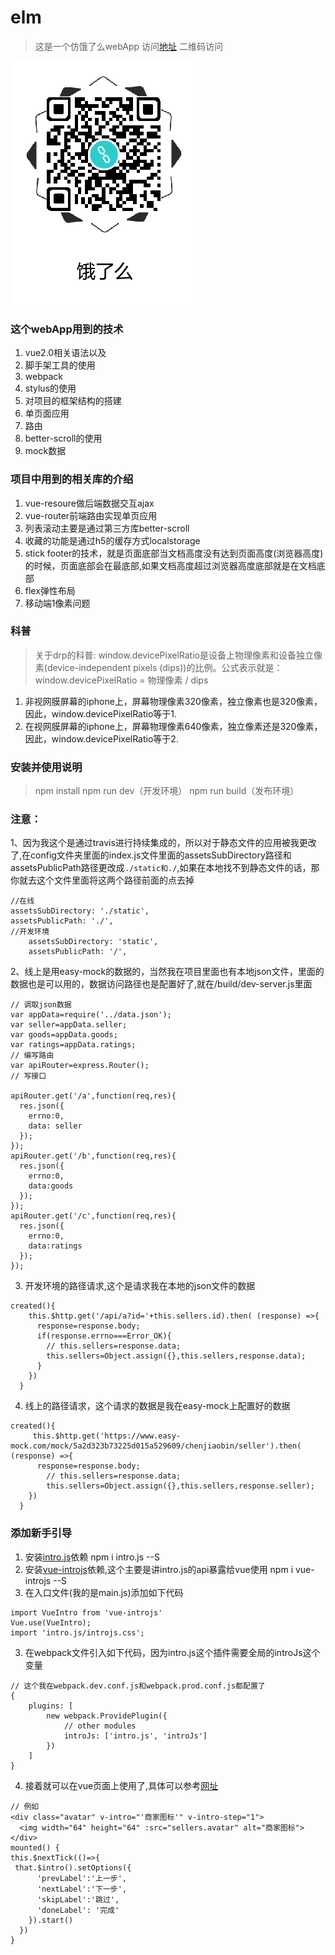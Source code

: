 # elm

> 这是一个仿饿了么webApp
> 访问[地址](https://chenjiaobin.github.io/elm/)
> 二维码访问

![饿了么](https://raw.githubusercontent.com/chenjiaobin/elm/master/resource/1515046300.png)

### 这个webApp用到的技术
1. vue2.0相关语法以及
2. 脚手架工具的使用
3. webpack
4. stylus的使用
5. 对项目的框架结构的搭建
6. 单页面应用
7. 路由
8. better-scroll的使用
9. mock数据
### 项目中用到的相关库的介绍
1. vue-resoure做后端数据交互ajax
2. vue-router前端路由实现单页应用
3. 列表滚动主要是通过第三方库better-scroll
4. 收藏的功能是通过h5的缓存方式localstorage
5. stick footer的技术，就是页面底部当文档高度没有达到页面高度(浏览器高度)的时候，页面底部会在最底部,如果文档高度超过浏览器高度底部就是在文档底部
6. flex弹性布局
7. 移动端1像素问题
### 科普
> 关于drp的科普:
window.devicePixelRatio是设备上物理像素和设备独立像素(device-independent pixels (dips))的比例。公式表示就是：window.devicePixelRatio = 物理像素 / dips
1. 非视网膜屏幕的iphone上，屏幕物理像素320像素，独立像素也是320像素，因此，window.devicePixelRatio等于1.
2. 在视网膜屏幕的iphone上，屏幕物理像素640像素，独立像素还是320像素，因此，window.devicePixelRatio等于2.
### 安装并使用说明
> npm install
> npm run dev（开发环境）
> npm run build（发布环境）
### 注意：

1、因为我这个是通过travis进行持续集成的，所以对于静态文件的应用被我更改了,在config文件夹里面的index.js文件里面的assetsSubDirectory路径和assetsPublicPath路径更改成`./static和./`,如果在本地找不到静态文件的话，那你就去这个文件里面将这两个路径前面的点去掉
```
//在线
assetsSubDirectory: './static',
assetsPublicPath: './',
//开发环境
    assetsSubDirectory: 'static',
    assetsPublicPath: '/',
```
2、线上是用easy-mock的数据的，当然我在项目里面也有本地json文件，里面的数据也是可以用的，数据访问路径也是配置好了,就在/build/dev-server.js里面
```
// 调取json数据
var appData=require('../data.json');
var seller=appData.seller;
var goods=appData.goods;
var ratings=appData.ratings;
// 编写路由
var apiRouter=express.Router();
// 写接口

apiRouter.get('/a',function(req,res){
  res.json({
    errno:0,
    data: seller
  });
});
apiRouter.get('/b',function(req,res){
  res.json({
    errno:0,
    data:goods
  });
});
apiRouter.get('/c',function(req,res){
  res.json({
    errno:0,
    data:ratings
  });
});
```
3. 开发环境的路径请求,这个是请求我在本地的json文件的数据
```
created(){
    this.$http.get('/api/a?id='+this.sellers.id).then( (response) =>{
      response=response.body;
      if(response.errno===Error_OK){
        // this.sellers=response.data;
        this.sellers=Object.assign({},this.sellers,response.data);
      }
    })
  }
```
4. 线上的路径请求，这个请求的数据是我在easy-mock上配置好的数据
```
created(){
     this.$http.get('https://www.easy-mock.com/mock/5a2d323b73225d015a529609/chenjiaobin/seller').then( (response) =>{
      response=response.body;
        // this.sellers=response.data;
        this.sellers=Object.assign({},this.sellers,response.seller);
    })
  }
```
### 添加新手引导
1. 安装[intro.js](https://github.com/usablica/intro.js)依赖
npm i intro.js --S 
2. 安装[vue-introjs](https://github.com/alex-oleshkevich/vue-introjs)依赖,这个主要是讲intro.js的api暴露给vue使用
npm i vue-introjs --S
3. 在入口文件(我的是main.js)添加如下代码
```
import VueIntro from 'vue-introjs'
Vue.use(VueIntro);
import 'intro.js/introjs.css';
```
3. 在webpack文件引入如下代码，因为intro.js这个插件需要全局的introJs这个变量
```
// 这个我在webpack.dev.conf.js和webpack.prod.conf.js都配置了
{
    plugins: [
        new webpack.ProvidePlugin({
            // other modules
            introJs: ['intro.js', 'introJs']
        })
    ]
}
```
4. 接着就可以在vue页面上使用了,具体可以参考[网址](https://github.com/alex-oleshkevich/vue-introjs)
```
// 例如
<div class="avatar" v-intro="'商家图标'" v-intro-step="1">
  <img width="64" height="64" :src="sellers.avatar" alt="商家图标">
</div>
mounted() {
this.$nextTick(()=>{
 that.$intro().setOptions({
      'prevLabel':'上一步',
      'nextLabel':'下一步',
      'skipLabel':'跳过',
      'doneLabel': '完成'
    }).start()
  })
}
```

